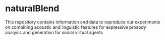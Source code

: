 # naturalBlend
This repository contains information and data to reproduce our experiments on combining acoustic and linguistic features for expressive prosody analysis and generation for social virtual agents
